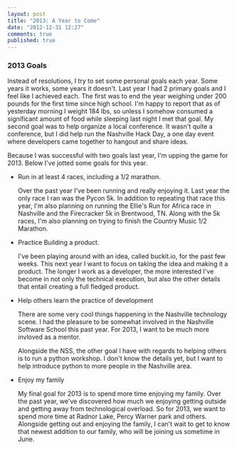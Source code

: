 ```yaml
---
layout: post
title: "2013: A Year to Come"
date: "2012-12-31 12:27"
comments: true
published: true
---
```


### 2013 Goals


Instead of resolutions, I try to set some personal goals each year. Some years it works, 
some years it doesn't. Last year I had 2 primary goals and I feel like I achieved each.
The first was to end the year weighing under 200 pounds for the first time since high school. I'm happy to report that as of yesterday morning I weight 184 lbs, so unless I somehow consumed a significant
amount of food while sleeping last night I met that goal. My second goal was to help organize 
a local conference. It wasn't quite a conference, but I did help run the Nashville Hack Day, a 
one day event where developers came together to hangout and share ideas.

<!--more-->

Because I was successful with two goals last year, I'm upping the game for 2013. Below I've jotted 
some goals for this year.

- Run in at least 4 races, including a 1/2 marathon.

    Over the past year I've been running and really enjoying it. Last year the only race I ran was the Pycon 5k. In addition to 
repeating that race this year, I'm also planning on running the Ellie's Run for Africa race in Nashville and the Firecracker 5k in Brentwood, TN. 
Along with the 5k races, I'm also planning on trying to finish the Country Music 1/2 Marathon.
- Practice Building a product.

    I've been playing around with an idea, called buckit.io, for the past few weeks. This next year I want to focus on taking the idea and making it
a product. The longer I work as a developer, the more interested I've become in not only the technical execution, but also the other details that entail
creating a full fledged product.
- Help others learn the practice of development

    There are some very cool things happening in the Nashville technology scene. I had the pleasure to be somewhat involved in the Nashville Software School this past year. For 2013, I want to be much more invloved as a mentor.

    Alongside the NSS, the other goal I have with regards to helping others is to run a python workshop. I don't know the details yet, but I want to help introduce python to more people in the Nashville area.

- Enjoy my family

    My final goal for 2013 is to spend more time enjoying my family. Over the past year, we've discovered how much we enjoying getting outside and getting away from technological overload. So for 2013, we want to spend more time at Radnor Lake, Percy Warner park and others. Alongside getting out and enjoying the family, I can't wait to get to know that newest addition to our family, who will be joining us sometime in June.

